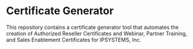 # Certificate Generator

This repository contains a certificate generator tool that automates the creation of Authorized Reseller Certificates and Webinar, Partner Training, and Sales Enablement Certificates for IPSYSTEMS, Inc. 
